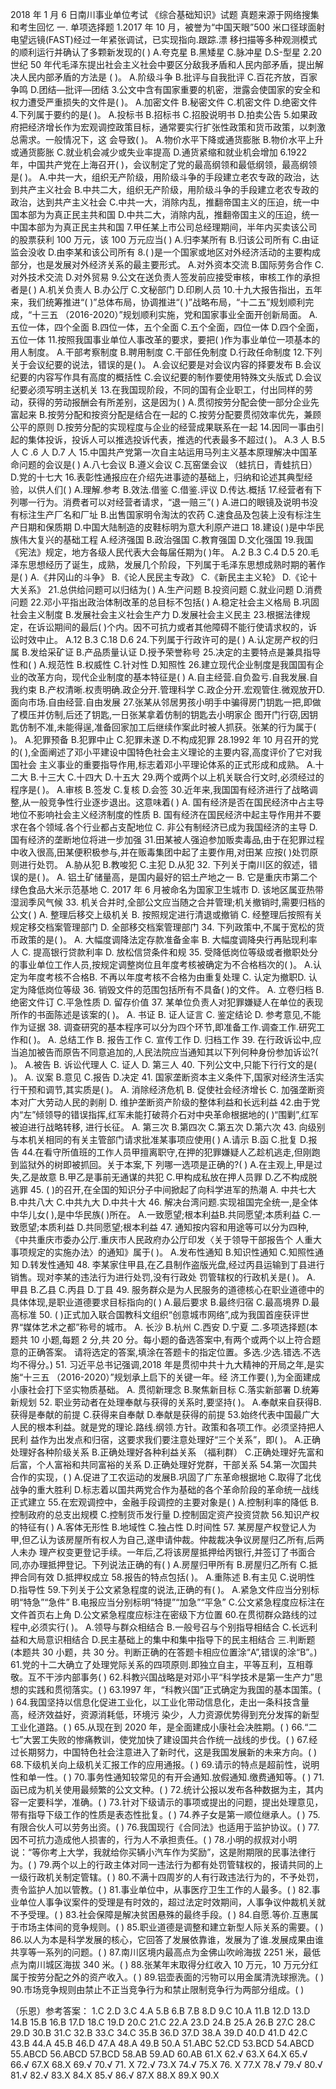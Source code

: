 2018 年 1 月 6 日南川事业单位考试
《综合基础知识》试题
真题来源于网络搜集和考生回忆
一. 单项选择题
1.2017 年 10 月，被誉为“中国天眼”500 米口径球面射电望远镜(FAST)经过一年紧张调试，已实现指向.跟踪.漂 移扫描等多种观测模式的顺利运行并确认了多颗新发现的(   )
A.夸克星 B.黑矮星 C.脉冲星 D.S-型星
2.20 世纪 50 年代毛泽东提出社会主义社会中要区分敌我矛盾和人民内部矛盾，提出解决人民内部矛盾的方法是 (   )。
A.阶级斗争 B.批评与自我批评 C.百花齐放，百家争鸣 D.团结—批评—团结
3.公文中含有国家重要的机密，泄露会使国家的安全和权力遭受严重损失的文件是(   )。 
A.加密文件 B.秘密文件
C.机密文件 D.绝密文件 
4.下列属于要约的是(   )。 
A.投标书 B.招标书 C.招股说明书 D.拍卖公告
5.如果政府把经济增长作为宏观调控政策目标，通常要实行扩张性政策和货币政策，以刺激总需求。一般情况下，这 会导致(   )。
A.物价水平下降或通货膨胀 B.物价水平上升或通货膨胀 C.就业机会减少或失业率提高 D.通货紧缩和就业机会增加
6.1922 年，中国共产党在上海召开(   )，会议制定了党的最高纲领和最低纲领，最高纲领是(   )。
 A.中共一大，组织无产阶级，用阶级斗争的手段建立老农专政的政治，达到共产主义社会 
B.中共二大，组织无产阶级，用阶级斗争的手段建立老农专政的政治，达到共产主义社会 
C.中共一大，消除内乱，推翻帝国主义的压迫，统一中国本部为为真正民主共和国 
D.中共二大，消除内乱，推翻帝国主义的压迫，统一中国本部为为真正民主共和国
7.甲任某上市公司总经理期间，半年内买卖该公司的股票获利 100 万元，该 100 万元应当(   )
A.归李某所有 B.归该公司所有
C.由证监会没收 D.由李某和该公司所有
8.(   )是一个国家或地区对外经济活动的主要构成部分，也是发展对外经济关系的最主要形式。 
A.对外资本交流 B.国际劳务合作
C.对外技术交流 D.对外贸易 
9.公文在送负责人签发前应接受审核，审核工作的承担者是(   ) 
A.机关负责人 B.办公厅 C.文秘部门 D.印刷人员
10.十九大报告指出，五年来，我们统筹推进“(   )”总体布局，协调推进“(   )”战略布局，“十二五”规划顺利完 成，“十三五 （2016-2020）”规划顺利实施，党和国家事业全面开创新局面。
A.五位一体，四个全面 B.四位一体，五个全面 C.五个全面，四位一体 D.四个全面，五位一体
11.按照我国事业单位人事改革的要求，要把(   )作为事业单位一项基本的用人制度。 
A.干部考察制度 B.聘用制度 C.干部任免制度 D.行政任命制度 
12.下列关于会议纪要的说法，错误的是(   )。
A.会议纪要是对会议内容的择要发布 B.会议纪要的内容写作具有高度的概括性 
C.会议纪要的制作要使用特殊文头版式 D.会议纪要必须写明主送机关
13.在我国现阶段，不同的国有企业职工，付出同样的劳动，获得的劳动报酬会有所差别，这是因为(   )
A.贯彻按劳分配会使一部分企业先富起来
B.按劳分配和按资分配是结合在一起的 
C.按劳分配要贯彻效率优先，兼顾公平的原则 
D.按劳分配的实现程度与企业的经营成果联系在一起
14.因同一事由引起的集体投诉，投诉人可以推选投诉代表，推选的代表最多不超过(   )。 
A.3 人 B.5 人 C .6 人 D.7 人 
15.中国共产党第一次自主站运用马列主义基本原理解决中国革命问题的会议是(   )
 A.八七会议 B.遵义会议 C.瓦窑堡会议 （蛙抗日，青蛙抗日） D.党的十七大 
16.表彰性通报应在介绍先进事迹的基础上，归纳和论述其典型经验，以供人们(   )
A.理解.参考 B.效法.借鉴 C.借鉴.评议 D.传达.概括
17.经营者有下列哪一行为。消费者可以对经营者请求，“退一赔三”(   ) 
A.进口的眼镜及说明书没有标注生产厂名和厂址 B.出售国家明令淘汰的农药 
C.速食品及包装上没有标注生产日期和保质期 D.中国大陆制造的皮鞋标明为意大利原产进口 
18.建设(   )是中华民族伟大复兴的基础工程
A.经济强国 B.政治强国 C.教育强国 D.文化强国 
19.我国《宪法》规定，地方各级人民代表大会每届任期为(   )年。
A.2 B.3 C.4 D.5 
20.毛泽东思想经历了诞生，成熟，发展几个阶段，下列属于毛泽东思想成熟时期的著作是(   ) 
A.《井冈山的斗争》 B.《论人民民主专政》 C.《新民主主义轮》 D.《论十大关系》 
21.总供给问题可以归结为(   )
A.生产问题 B.投资问题 C.就业问题 D.消费问题 
22.邓小平指出政治体制改革的总目标不包括(   ) 
A.稳定社会主义格局 B.巩固社会主义制度 B.发展社会主义社会生产力 D.发展社会主义民主
23.根据法律规定，在诉讼期间的最后(   )个内。因不可抗力或者其他障碍不能行使请求权的，诉讼时效中止。 
A.12 B.3 C.18 D.6
24.下列属于行政许可的是(   ) 
A.认定房产权的归属 B.发给采矿证 B.产品质量认证 D.授予荣誉称号
25.决定的主要特点是兼具指导性和(   ) 
A.规范性 B.权威性 C.针对性 D.知照性
26.建立现代企业制度是我国国有企业的改革方向，现代企业制度的基本特征是(   ) 
A.自主经营.自负盈亏.自我发展.自我约束 B.产权清晰.权责明确.政企分开.管理科学
C.政企分开.宏观管住.微观放开D.面向市场.自由经营.自由发展
27.张某从邻居男孩小明手中骗得房门钥匙一把,即做了模压并仿制,后还了钥匙,一日张某拿着仿制的钥匙去小明家企 图开门行窃,因钥匙仿制不准,未能得逞,准备回家加工后继续作案此时被人抓获。张某的行为属于(   )。
A.犯罪预备 B.犯罪中止 C.犯罪未遂 D.不构成犯罪
28.1992 年 10 月召开的党的(   ),全面阐述了邓小平建设中国特色社会主义理论的主要内容,高度评价了它对我国社会 主义事业的重要指导作用,标志着邓小平理论体系的正式形成和成熟。
A.十二大 B.十三大 C.十四大 D.十五大 
29.两个或两个以上机关联合行文时,必须经过的程序是(   )。 
A.审核 B.签发 C.复核 D.会签
30.近年来,我国国有经济进行了战略调整,从一般竞争性行业逐步退出。这意味着(   ) 
A. 国有经济是否在国民经济中占主导地位不影响社会主义经济制度的性质
B. 国有经济在国民经济中起主导作用并不要求在各个领域.各个行业都占支配地位 
C. 非公有制经济已成为我国经济的主导
D. 国有经济的垄断地位将进一步加强
31.田某被人强迫参加贩卖毒品,由于在犯罪过程中收入很高,田某便积极参与,并在贩毒集团中起了主要作用,对田某 应按(   )处罚原则进行处罚。
A.胁从犯 B.教唆犯 C.主犯 D.从犯
32. 下列关于南川区的叙述，错误的是(   )。
A. 铝土矿储量高，是国内最好的铝土产地之一 
B. 它是重庆市第二个绿色食品大米示范基地 
C. 2017 年 6 月被命名为国家卫生城市
D. 该地区属亚热带湿润季风气候
33. 机关合并时,全部公文应当随之合并管理;机关撤销时,需要归档的公文(   ) 
A. 整理后移交上级机关
B. 按照规定进行清退或撤销
C. 经整理后按照有关规定移交档案管理部门 
D. 全部移交档案管理部门
34. 下列政策中,不属于宽松的货币政策的是(   )。
A. 大幅度调降法定存款准备金率 B. 大幅度调降央行再贴现利率人
C. 提高银行贷款利率 D. 放松信贷条件和规
35. 受降低岗位等级或者撤职处分的事业单位工作人员,按规定调整岗位且年度考核被确定为不合格档次的(   )。
A.认定为年度考核不合格B. 不再以年度考核不合格为由重复处理 
C. 认定为撤职D. 认定为降低岗位等级
36. 销毁文件的范围包括所有不具备(   )的文件。 
A. 立卷归档 B. 绝密文件订
C.平急性质 D. 留存价值
37. 某单位负责人对犯罪嫌疑人在单位的表现所作的书面陈述是该案的(   )。 
A. 书证 B. 证人证言
C. 鉴定结论 D. 参考意见,不能作为证据
38. 调查研究的基本程序可以分为四个环节,即准备工作.调查工作.研究工作和(   )。 
A. 总结工作 B. 报告工作 C. 宣传工作 D. 归档工作
39. 在行政诉讼中,应当追加被告而原告不同意追加的,人民法院应当通知其以下列何种身份参加诉讼?(   )。 
A.被告 B. 诉讼代理人 C. 证人 D. 第三人
40. 下列公文中,只能下行行文的是(   )。
A. 议案 B.意见 C.报告 D.决定
41. 国家垄断资本主义条件下,国家对经济生活实行干预和调节,其实质是(   )。 
A. 消除经济危机
B. 促使社会经济增长
C. 加强垄断资本对广大劳动人民的剥削
D. 维护垄断资产阶级的整体利益和长远利益
42.由于党内“左”倾领导的错误指挥,红军未能打破蒋介石对中央革命根据地的(   )“围剿”,红军被迫进行战略转移, 进行长征。
A. 第三次 B.第四次 C.第五次 D.第六次
43. 向级别与本机关相同的有关主管部门请求批准某事项应使用(   ) 
A.请示 B.函 C.批复 D.报告
44.在看守所值班的工作人员甲擅离职守,在押的犯罪嫌疑人乙趁机逃走,但刚跑到监狱外的树即被抓回。关于本案,下 列哪一选项是正确的?(   )
A.在主观上,甲是过失,乙是故意 B.甲乙是事前无通谋的共犯 C.甲构成私放在押人员罪 D.乙不构成脱逃罪
45. (   )的召开,在全国的知识分子中间掀起了向科学进军的热潮 
A. 中共七大 B.中共八大 C.中共九大 D.中共十大
46. 解决台湾问题.实现祖国完全统一,是全体中华儿女(   ),是中华民族(   )所在。 
A.一致愿望;根本利益B.共同愿望;本质利益 C.一致愿望;本质利益 D.共同愿望;根本利益
47. 通知按内容和用途等可以分为四种,《中共重庆市委办公厅.重庆市人民政府办公厅印发〈关于领导干部报告个 人重大事项规定的实施办法〉的通知》属于(   )。
A.发布性通知 B.知识性通知 C.知照性通知 D.转发性通知
48. 李某家住甲县,在乙县制作盗版光盘,经过丙县运输到丁县进行销售。现对李某的违法行为进行处罚,没有行政处 罚管辖权的行政机关是(   )。
A. 甲县 B.乙县 C.丙县 D.丁县
49. 服务群众是为人民服务的道德核心在职业道德中的具体体现,是职业道德要求目标指向的(   ) 
A.最后要求
B.最终归宿 C.最高境界 D.最高标准
50. (   )正式加入联合国教科文组织“创意城市网络”,成为我国首座获评世界“媒体艺术之都”称号的城市。 
A. 长沙 B.杭州 C.西安 D.宁夏
二.多项选择题(本题共 10 小题,每题 2 分,共 20 分。每小题的备选答案中,有两个或两个以上符合题意的正确答案。 请将选定的答案,填涂在答题卡的指定位置。多选.少选.错选.不选均不得分。)
51. 习近平总书记强调,2018 年是贯彻中共十九大精神的开局之年,是实施“十三五 （2016-2020）”规划承上启下的关键一年。经 济工作要(   ),为全面建成小康社会打下坚实物质基础。
A. 贯彻新理念 B.聚焦新目标 C.落实新部署 D.统筹新规划
52. 职业劳动者在处理奉献与获得的关系时,要坚持(   )。 
A.奉献来自获得B.获得是奉献的前提 C.获得来自奉献 D.奉献是获得的前提
53.始终代表中国最广大人民的根本利益。就是党的理论.路线.纲领.方针。政策和各项工作。必须坚持把人民利 益作为出发点和归宿，这要求我们要注意处理好“三个关系”，即(   )。
A.正确处理好各种阶级关系 B.正确处理好各种利益关系  （福利群） 
C.正确处理好先富和后富，个人富裕和共同富裕的关系 D.正确处理好党群，干部关系 
54.第一次国共合作的实现，(   ) 
A.促进了工农运动的发展B.巩固了广东革命根据地
C.取得了北伐战争的重大胜利
D.标志着以国共两党合作为基础的各个革命阶段的革命统一战线正式建立 
55.在宏观调控中，金融手段调控的主要对象是(   )
A.控制利率的降低 B.控制政府的总支出规模 C.控制货币发行量 D.控制固定资产投资贷款 
56.知识产权的特征有(   )
A.客体无形性 B.地域性 C.独占性 D.时间性
57. 某房屋产权登记人为甲,但乙认为该房屋所有权人为自己,遂申请仲裁。仲裁裁决争议房屋归乙所有,后两人未办 理产权变更登记手续。一年后,乙将该房屋抵押给丙银行,并签订了书面合同,亦办理抵押登记。下列说法正确的有(   )
A.房屋归甲所有 B.房屋归乙所有 C.抵押合同有效 D.抵押权成立 
58.报告的特点包括(   )。
A.重陈述 B.有主见 C.说明性 D.指导性 
59.下列关于公文紧急程度的说法,正确的有(   )。 
A.紧急文件应当分别标明“特急”“急件” B.电报应当分别标明“特提”“加急”“平急”
C.公文紧急程度应标注在文件首页右上角 D.公文紧急程度应标注在密级下方位置 
60.在贯彻群众路线的过程中,必须实行(   )。 
A.领导与群众相结合 B.一般号召与个别指导相结合
C.长远利益和大局意识相结合 D.民主基础上的集中和集中指导下的民主相结合
三.判断题(本题共 30 小题，共 30 分。判断正确的在答题卡相应位置涂“A”,错误的涂“B”。) 
61.党的十二大确立了处理党际关系的四项原则.即独立自主，平等互利，互相尊敬。互不干涉内部事务(   )
62.科教兴国战略是对邓小平“科学技术是第一生产力”思想的实践和贯彻落实。(   )
63.1997 年，“科教兴国”正式确定为我国的基本国策。(   )
64.我国坚持以信息化促进工业化，以工业化带动信息化，走出一条科技含量高，经济效益好，资源消耗低，环境污 染少，人力资源优势得到充分发挥的新型工业化道路。(   )
65.从现在到 2020 年，是全面建成小康社会决胜期。(   )
66.“二七”大罢工失败的惨痛教训，使党加快了建设国共合作统一战线的步伐。(   )
67.经过长期努力，中国特色社会注意进入了新时代，这是我国发展新的未来方向。(   )
68.下级机关向上级机关汇报工作的应用通报。(   )
69.请示的特点是超前性，说明性和单一性。(   )
70.事务性通知较常见的有开会通知.放假通知.缴费通知等。(   )
71.函已成为机关使用最频繁的公文文种。(   )
72.统计公报以发布各种数据为主，其内容一定要科学，准确。(   )
73.针对下级请示的事项或提出的问题，提出处理意见，带有指导下级工作的性质是表态性批复。(   )
74.养子女是第一顺位继承人。(   )
75.有限合伙人可以劳务出资。(   )
76.我国现行《合同法》也适用于监护协议。(   )
77.因不可抗力造成他人损害的，行为人不承担责任。(   )
78.小明的叔叔对小明说：“等你考上大学，我就给你买辆小汽车作为奖励”，这是附期限的民事法律行为。(   )
79.两个以上的行政主体对同一违法行为都有处罚管辖权的，报请共同的上一级行政机关制定管辖。(   )
80.不满十四周岁的人有行政违法行为的，不予处罚，责令监护人加以管教。(   )
81.事业单位中，从事医疗卫生工作的人最多。(   )
82.事业单位人事争议案件的受理是有时效的，超过法定时效期间，人事争议仲裁机关就不予受理。(   )
83.社会保障是解决贫困悬殊的最终手段。(   )
84.自愿.等价.互惠属于市场主体间的竞争规则。(   )
85.职业道德是调整和建立新型人际关系的需要。(   )
86.以人为本是科学发展的核心，它回答了发展依靠谁，发展为了谁.发展成果由谁共享等一系列的问题。(   )
87.南川区境内最高点为金佛山吹岭海拔 2251 米，最低点为南川城区海拔 340 米。(   )
88.张某年末取得分红收入 10 万元，10 万元分红属于按劳分配之外的资产收入。(   )
89.铝壶表面的污物可以用金属清洗球擦洗。(   )
90.市场竞争规则由禁止不正当竞争行为和禁止限制竞争行为两部分组成。(   )






（乐恩）参考答案：
1.C	2.D	3.C	4.A	5.B	6.B	7.B	8.D   9.C	10.A
11.B  12.D   13.D   14.B   15.B   16.B   17.D   18.C   19.D  20.C
21.C  22.A   23.D   24.B   25.A   26.B   27.C   28.C   29.D  30.B
31.C  32.B   33.C   34.C   35.B   36.D   37.D   38.A   39.D  40.D
41.D  42.C   43.B   44.A   45.B   46.D   47.A   48.A   49.B  50.A
51.ABC	52.CD	53.BCD   54.ABCD  55.ABCD
56.ABCD   57.BCD   58.AB	59.AD	60.AB
61.X	62.√ 63.X	64.X	65.√
66.√ 67.X	68.X	69.√ 70.√
71. X   72.√ 73.X	74.√ 75.X
76. X 77.X	78.√ 79.√ 80.√
81.√ 82.√ 83.X	84.X	85.√
86.√ 87.X	88.X	89.X	90.X
